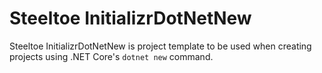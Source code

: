 # Steeltoe InitializrDotNetNew

Steeltoe InitializrDotNetNew is project template to be used when creating projects using .NET Core's `dotnet new`
command.
